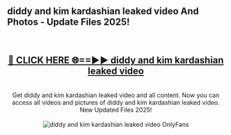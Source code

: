 <h2>diddy and kim kardashian leaked video And Photos - Update Files 2025!</h2>
<br>
<div align="center">
<h2><a href="https://betterlinks.top/A2PfLJ" rel="nofollow">🔴 CLICK HERE 🌐==►► diddy and kim kardashian leaked video</a></h2>
<br>
Get diddy and kim kardashian leaked video and all content. Now you can access all videos and pictures of diddy and kim kardashian leaked video. New Updated Files 2025!
<br>
<br>
<a href="https://betterlinks.top/A2PfLJ" rel="nofollow" data-target="animated-image.originalLink"><img src="https://i.imgur.com/dJHk4Zq.gif" alt="diddy and kim kardashian leaked video OnlyFans" style="max-width: 100%; display: inline-block;" data-target="animated-image.originalImage"></a>
</div>
<br>